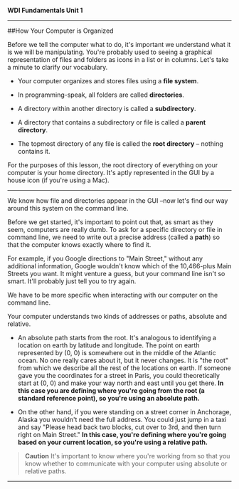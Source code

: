 **WDI Fundamentals Unit 1**

---

##How Your Computer is Organized


Before we tell the computer what to do, it's important we understand what it is we will be manipulating. You're probably used to seeing a graphical representation of files and folders as icons in a list or in columns. Let's take a minute to clarify our vocabulary.

* Your computer organizes and stores files using a **file system**.

* In programming-speak, all folders are called **directories**.

* A directory within another directory is called a **subdirectory**.

* A directory that contains a subdirectory or file is called a **parent directory**.

* The topmost directory of any file is called the **root directory** – nothing contains it.

For the purposes of this lesson, the root directory of everything on your computer is your home directory. It's aptly represented in the GUI by a house icon (if you're using a Mac).

---

We know how file and directories appear in the GUI –now let's find our way around this system on the command line.

Before we get started, it's important to point out that, as smart as they seem, computers are really dumb. To ask for a specific directory or file in command line, we need to write out a precise address (called a **path**) so that the computer knows exactly where to find it.

For example, if you Google directions to "Main Street," without any additional information, Google wouldn't know which of the 10,466-plus Main Streets you want. It might venture a guess, but your command line isn't so smart. It'll probably just tell you to try again.

We have to be more specific when interacting with our computer on the command line.

Your computer understands two kinds of addresses or paths, absolute and relative.

* An absolute path starts from the root. It's analogous to identifying a location on earth by latitude and longitude. The point on earth represented by (0, 0) is somewhere out in the middle of the Atlantic ocean. No one really cares about it, but it never changes. It is "the root" from which we describe all the rest of the locations on earth. If someone gave you the coordinates for a street in Paris, you could theoretically start at (0, 0) and make your way north and east until you get there. **In this case you are defining where you're going from the root (a standard reference point), so you're using an absolute path.**

* On the other hand, if you were standing on a street corner in Anchorage, Alaska you wouldn't need the full address. You could just jump in a taxi and say "Please head back two blocks, cut over to 3rd, and then turn right on Main Street." **In this case, you're defining where you're going based on your current location, so you're using a relative path.**

>**Caution** It's important to know where you're working from so that you know whether to communicate with your computer using absolute or relative paths.

---
